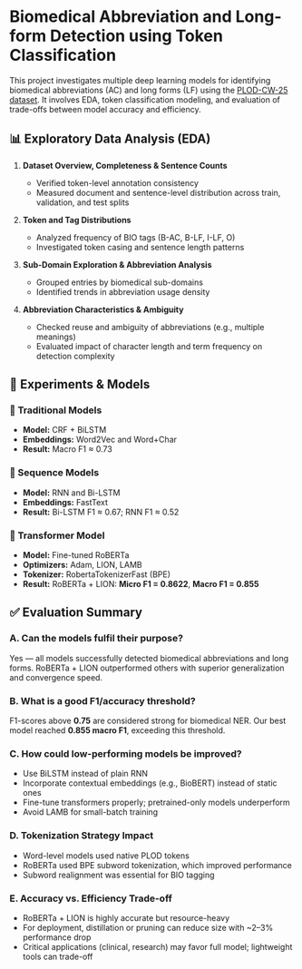 # Biomedical Abbreviation and Long-form Detection using Token Classification

This project investigates multiple deep learning models for identifying biomedical abbreviations (AC) and long forms (LF) using the [PLOD-CW-25 dataset](https://huggingface.co/datasets/surrey-nlp/PLOD-CW-25). It involves EDA, token classification modeling, and evaluation of trade-offs between model accuracy and efficiency.

## 📊 Exploratory Data Analysis (EDA)

1. **Dataset Overview, Completeness & Sentence Counts**
   - Verified token-level annotation consistency
   - Measured document and sentence-level distribution across train, validation, and test splits

2. **Token and Tag Distributions**
   - Analyzed frequency of BIO tags (B-AC, B-LF, I-LF, O)  
   - Investigated token casing and sentence length patterns

3. **Sub-Domain Exploration & Abbreviation Analysis**
   - Grouped entries by biomedical sub-domains  
   - Identified trends in abbreviation usage density

4. **Abbreviation Characteristics & Ambiguity**
   - Checked reuse and ambiguity of abbreviations (e.g., multiple meanings)  
   - Evaluated impact of character length and term frequency on detection complexity

## 🧠 Experiments & Models

### 🔹 Traditional Models
- **Model:** CRF + BiLSTM  
- **Embeddings:** Word2Vec and Word+Char  
- **Result:** Macro F1 ≈ 0.73  

### 🔹 Sequence Models
- **Model:** RNN and Bi-LSTM  
- **Embeddings:** FastText  
- **Result:** Bi-LSTM F1 ≈ 0.67; RNN F1 ≈ 0.52  

### 🔹 Transformer Model
- **Model:** Fine-tuned RoBERTa  
- **Optimizers:** Adam, LION, LAMB  
- **Tokenizer:** RobertaTokenizerFast (BPE)  
- **Result:** RoBERTa + LION: **Micro F1 = 0.8622**, **Macro F1 = 0.855**

## ✅ Evaluation Summary

### A. Can the models fulfil their purpose?  
Yes — all models successfully detected biomedical abbreviations and long forms. RoBERTa + LION outperformed others with superior generalization and convergence speed.

### B. What is a good F1/accuracy threshold?  
F1-scores above **0.75** are considered strong for biomedical NER. Our best model reached **0.855 macro F1**, exceeding this threshold.

### C. How could low-performing models be improved?
- Use BiLSTM instead of plain RNN  
- Incorporate contextual embeddings (e.g., BioBERT) instead of static ones  
- Fine-tune transformers properly; pretrained-only models underperform  
- Avoid LAMB for small-batch training

### D. Tokenization Strategy Impact
- Word-level models used native PLOD tokens  
- RoBERTa used BPE subword tokenization, which improved performance  
- Subword realignment was essential for BIO tagging

### E. Accuracy vs. Efficiency Trade-off  
- RoBERTa + LION is highly accurate but resource-heavy  
- For deployment, distillation or pruning can reduce size with ~2–3% performance drop  
- Critical applications (clinical, research) may favor full model; lightweight tools can trade-off



